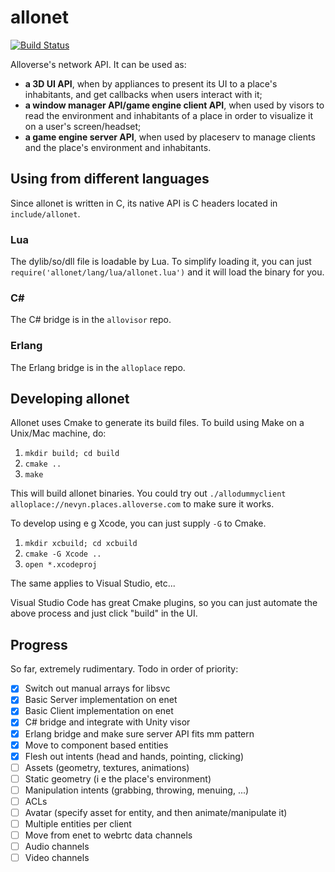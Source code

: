# allonet

[![Build Status](https://dev.azure.com/alloverse/allonet/_apis/build/status/alloverse.allonet?branchName=master)](https://dev.azure.com/alloverse/allonet/_build/latest?definitionId=1?branchName=master)

Alloverse's network API. It can be used as:

* **a 3D UI API**, when by appliances to present its UI to a place's
  inhabitants, and get callbacks when users interact with it;
* **a window manager API/game engine client API**, when used by visors
  to read the environment and inhabitants of a place in order to visualize
  it on a user's screen/headset;
* **a game engine server API**, when used by placeserv to manage clients and
  the place's environment and inhabitants.

## Using from different languages

Since allonet is written in C, its native API is C headers located in `include/allonet`.

### Lua

The dylib/so/dll file is loadable by Lua. To simplify loading it, you can just 
`require('allonet/lang/lua/allonet.lua')` and it will load the binary for you.

### C#

The C# bridge is in the `allovisor` repo.

### Erlang

The Erlang bridge is in the `alloplace` repo.

## Developing allonet

Allonet uses Cmake to generate its build files. To build using Make on a Unix/Mac machine,
do:

1. `mkdir build; cd build`
2. `cmake ..`
3. `make`

This will build allonet binaries. You could try out `./allodummyclient alloplace://nevyn.places.alloverse.com`
to make sure it works.

To develop using e g Xcode, you can just supply `-G` to Cmake.

1. `mkdir xcbuild; cd xcbuild`
2. `cmake -G Xcode ..`
3. `open *.xcodeproj`

The same applies to Visual Studio, etc...

Visual Studio Code has great Cmake plugins, so you can just automate the above process
and just click "build" in the UI.

## Progress

So far, extremely rudimentary. Todo in order of priority:

- [x] Switch out manual arrays for libsvc
- [x] Basic Server implementation on enet
- [x] Basic Client implementation on enet
- [x] C# bridge and integrate with Unity visor
- [x] Erlang bridge and make sure server API fits mm pattern
- [x] Move to component based entities
- [x] Flesh out intents (head and hands, pointing, clicking)
- [ ] Assets (geometry, textures, animations)
- [ ] Static geometry (i e the place's environment)
- [ ] Manipulation intents (grabbing, throwing, menuing, ...)
- [ ] ACLs
- [ ] Avatar (specify asset for entity, and then animate/manipulate it)
- [ ] Multiple entities per client
- [ ] Move from enet to webrtc data channels
- [ ] Audio channels
- [ ] Video channels
